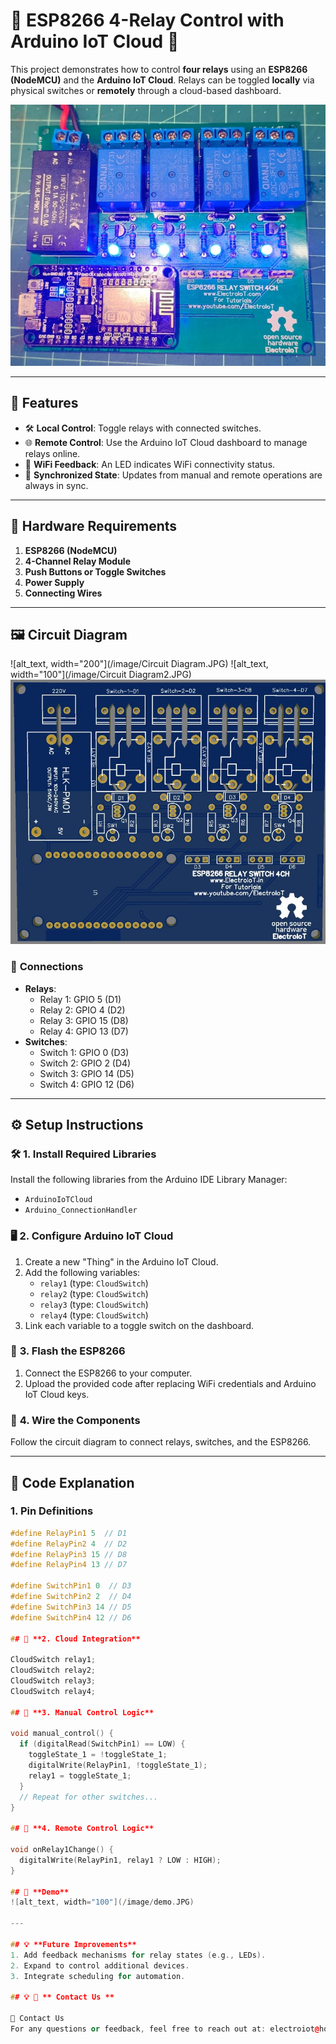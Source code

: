 # 🌟 **ESP8266 4-Relay Control with Arduino IoT Cloud** 🌟

This project demonstrates how to control **four relays** using an **ESP8266 (NodeMCU)** and the **Arduino IoT Cloud**. Relays can be toggled **locally** via physical switches or **remotely** through a cloud-based dashboard.

![Project Overview](/image/demo.jpg)

---

## 🎯 **Features**
- 🛠️ **Local Control**: Toggle relays with connected switches.
- 🌐 **Remote Control**: Use the Arduino IoT Cloud dashboard to manage relays online.
- 📶 **WiFi Feedback**: An LED indicates WiFi connectivity status.
- 🔄 **Synchronized State**: Updates from manual and remote operations are always in sync.

---

## 🛒 **Hardware Requirements**
1. **ESP8266 (NodeMCU)**
2. **4-Channel Relay Module**
3. **Push Buttons or Toggle Switches**
4. **Power Supply**
5. **Connecting Wires**

---

## 🖼️ **Circuit Diagram**
![alt_text, width="200"](/image/Circuit Diagram.JPG)
![alt_text, width="100"](/image/Circuit Diagram2.JPG)
![alt_text, width="100"](/image/PCB_3d.JPG)

### 🧩 **Connections**
- **Relays**:
  - Relay 1: GPIO 5 (D1)
  - Relay 2: GPIO 4 (D2)
  - Relay 3: GPIO 15 (D8)
  - Relay 4: GPIO 13 (D7)
- **Switches**:
  - Switch 1: GPIO 0 (D3)
  - Switch 2: GPIO 2 (D4)
  - Switch 3: GPIO 14 (D5)
  - Switch 4: GPIO 12 (D6)

---

## ⚙️ **Setup Instructions**

### 🛠️ **1. Install Required Libraries**
Install the following libraries from the Arduino IDE Library Manager:
- `ArduinoIoTCloud`
- `Arduino_ConnectionHandler`

### 🖥️ **2. Configure Arduino IoT Cloud**
1. Create a new "Thing" in the Arduino IoT Cloud.
2. Add the following variables:
   - `relay1` (type: `CloudSwitch`)
   - `relay2` (type: `CloudSwitch`)
   - `relay3` (type: `CloudSwitch`)
   - `relay4` (type: `CloudSwitch`)
3. Link each variable to a toggle switch on the dashboard.

### 🚀 **3. Flash the ESP8266**
1. Connect the ESP8266 to your computer.
2. Upload the provided code after replacing WiFi credentials and Arduino IoT Cloud keys.

### 🔌 **4. Wire the Components**
Follow the circuit diagram to connect relays, switches, and the ESP8266.

---

## 📜 **Code Explanation**

### **1. Pin Definitions**
```cpp
#define RelayPin1 5  // D1
#define RelayPin2 4  // D2
#define RelayPin3 15 // D8
#define RelayPin4 13 // D7

#define SwitchPin1 0  // D3
#define SwitchPin2 2  // D4
#define SwitchPin3 14 // D5
#define SwitchPin4 12 // D6

## 📜 **2. Cloud Integration**

CloudSwitch relay1;
CloudSwitch relay2;
CloudSwitch relay3;
CloudSwitch relay4;

## 📜 **3. Manual Control Logic**

void manual_control() {
  if (digitalRead(SwitchPin1) == LOW) {
    toggleState_1 = !toggleState_1;
    digitalWrite(RelayPin1, !toggleState_1);
    relay1 = toggleState_1;
  }
  // Repeat for other switches...
}

## 📜 **4. Remote Control Logic**

void onRelay1Change() {
  digitalWrite(RelayPin1, relay1 ? LOW : HIGH);
}

## 🎥 **Demo**
![alt_text, width="100"](/image/demo.JPG)

---

## 💡 **Future Improvements**
1. Add feedback mechanisms for relay states (e.g., LEDs).
2. Expand to control additional devices.
3. Integrate scheduling for automation.

## 💡 📧 ** Contact Us **

📧 Contact Us
For any questions or feedback, feel free to reach out at: electroiot@hotmail.com